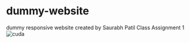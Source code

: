 # dummy-website
dummy responsive website created by Saurabh Patil
Class Assignment 1
![cuda](https://user-images.githubusercontent.com/77136120/226554136-eed72860-62a3-42f4-ab0e-8bc7f25e6391.png)
